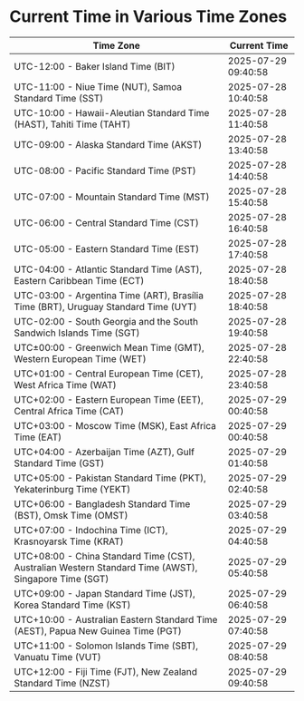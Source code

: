 # Current Time in Various Time Zones

| Time Zone | Current Time |
|-----------|--------------|
| UTC-12:00 - Baker Island Time (BIT) | 2025-07-29 09:40:58 |
| UTC-11:00 - Niue Time (NUT), Samoa Standard Time (SST) | 2025-07-28 10:40:58 |
| UTC-10:00 - Hawaii-Aleutian Standard Time (HAST), Tahiti Time (TAHT) | 2025-07-28 11:40:58 |
| UTC-09:00 - Alaska Standard Time (AKST) | 2025-07-28 13:40:58 |
| UTC-08:00 - Pacific Standard Time (PST) | 2025-07-28 14:40:58 |
| UTC-07:00 - Mountain Standard Time (MST) | 2025-07-28 15:40:58 |
| UTC-06:00 - Central Standard Time (CST) | 2025-07-28 16:40:58 |
| UTC-05:00 - Eastern Standard Time (EST) | 2025-07-28 17:40:58 |
| UTC-04:00 - Atlantic Standard Time (AST), Eastern Caribbean Time (ECT) | 2025-07-28 18:40:58 |
| UTC-03:00 - Argentina Time (ART), Brasília Time (BRT), Uruguay Standard Time (UYT) | 2025-07-28 18:40:58 |
| UTC-02:00 - South Georgia and the South Sandwich Islands Time (SGT) | 2025-07-28 19:40:58 |
| UTC±00:00 - Greenwich Mean Time (GMT), Western European Time (WET) | 2025-07-28 22:40:58 |
| UTC+01:00 - Central European Time (CET), West Africa Time (WAT) | 2025-07-28 23:40:58 |
| UTC+02:00 - Eastern European Time (EET), Central Africa Time (CAT) | 2025-07-29 00:40:58 |
| UTC+03:00 - Moscow Time (MSK), East Africa Time (EAT) | 2025-07-29 00:40:58 |
| UTC+04:00 - Azerbaijan Time (AZT), Gulf Standard Time (GST) | 2025-07-29 01:40:58 |
| UTC+05:00 - Pakistan Standard Time (PKT), Yekaterinburg Time (YEKT) | 2025-07-29 02:40:58 |
| UTC+06:00 - Bangladesh Standard Time (BST), Omsk Time (OMST) | 2025-07-29 03:40:58 |
| UTC+07:00 - Indochina Time (ICT), Krasnoyarsk Time (KRAT) | 2025-07-29 04:40:58 |
| UTC+08:00 - China Standard Time (CST), Australian Western Standard Time (AWST), Singapore Time (SGT) | 2025-07-29 05:40:58 |
| UTC+09:00 - Japan Standard Time (JST), Korea Standard Time (KST) | 2025-07-29 06:40:58 |
| UTC+10:00 - Australian Eastern Standard Time (AEST), Papua New Guinea Time (PGT) | 2025-07-29 07:40:58 |
| UTC+11:00 - Solomon Islands Time (SBT), Vanuatu Time (VUT) | 2025-07-29 08:40:58 |
| UTC+12:00 - Fiji Time (FJT), New Zealand Standard Time (NZST) | 2025-07-29 09:40:58 |
